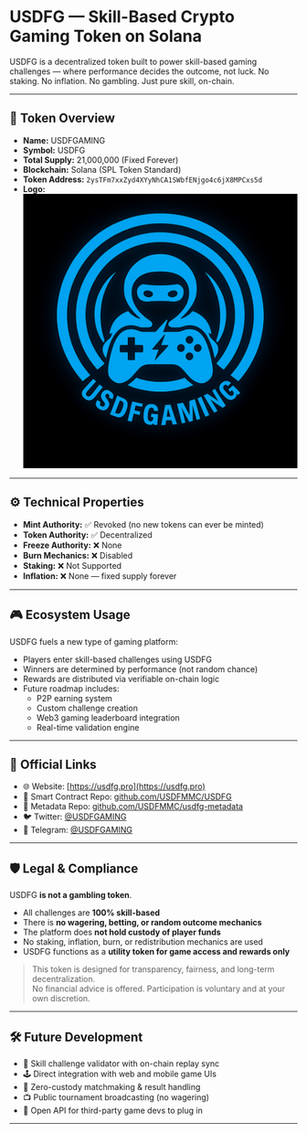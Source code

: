 # USDFG — Skill-Based Crypto Gaming Token on Solana

USDFG is a decentralized token built to power skill-based gaming challenges — where performance decides the outcome, not luck. No staking. No inflation. No gambling. Just pure skill, on-chain.

---

## 🧠 Token Overview

- **Name:** USDFGAMING  
- **Symbol:** USDFG  
- **Total Supply:** 21,000,000 (Fixed Forever)  
- **Blockchain:** Solana (SPL Token Standard)  
- **Token Address:** `2ysTFm7xxZyd4XYyNhCA1SWbfENjgo4c6jX8MPCxs5d`  
- **Logo:**  
  ![USDFG Logo](https://github.com/USDFMMC/usdfg-metadata/blob/main/usdfg_token_logo.png?raw=true)

---

## ⚙️ Technical Properties

- **Mint Authority:** ✅ Revoked (no new tokens can ever be minted)  
- **Token Authority:** ✅ Decentralized  
- **Freeze Authority:** ❌ None  
- **Burn Mechanics:** ❌ Disabled  
- **Staking:** ❌ Not Supported  
- **Inflation:** ❌ None — fixed supply forever

---

## 🎮 Ecosystem Usage

USDFG fuels a new type of gaming platform:

- Players enter skill-based challenges using USDFG  
- Winners are determined by performance (not random chance)  
- Rewards are distributed via verifiable on-chain logic  
- Future roadmap includes:  
  - P2P earning system  
  - Custom challenge creation  
  - Web3 gaming leaderboard integration  
  - Real-time validation engine

---

## 🔗 Official Links

- 🌐 Website: [https://usdfg.pro](https://usdfg.pro)  
- 🧠 Smart Contract Repo: [github.com/USDFMMC/USDFG](https://github.com/USDFMMC/USDFG)  
- 🧾 Metadata Repo: [github.com/USDFMMC/usdfg-metadata](https://github.com/USDFMMC/usdfg-metadata)  
- 🐦 Twitter: [@USDFGAMING](https://twitter.com/USDFGAMING)  
- 📣 Telegram: [@USDFGAMING](https://t.me/USDFGAMING)

---

## 🛡️ Legal & Compliance

USDFG **is not a gambling token**.

- All challenges are **100% skill-based**  
- There is **no wagering, betting, or random outcome mechanics**  
- The platform does **not hold custody of player funds**  
- No staking, inflation, burn, or redistribution mechanics are used  
- USDFG functions as a **utility token for game access and rewards only**

> This token is designed for transparency, fairness, and long-term decentralization.  
> No financial advice is offered. Participation is voluntary and at your own discretion.

---

## 🛠 Future Development

- 🔄 Skill challenge validator with on-chain replay sync  
- 🕹️ Direct integration with web and mobile game UIs  
- 👾 Zero-custody matchmaking & result handling  
- 📺 Public tournament broadcasting (no wagering)  
- 🧩 Open API for third-party game devs to plug in

---

